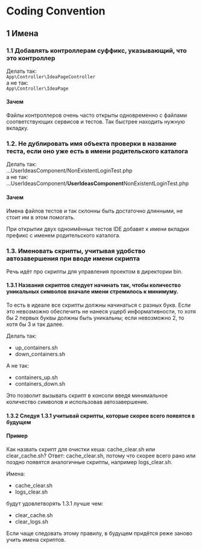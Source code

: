 # Coding Convention

## 1 Имена

### 1.1 Добавлять контроллерам суффикс, указывающий, что это контроллер
Делать так:  
`App\Controller\IdeaPageController`  
а не так:  
`App\Controller\IdeaPage`

#### Зачем
Файлы контроллеров очень часто открыты одновременно с файлами соответствующих сервисов и тестов. Так быстрее находить нужную вкладку.

### 1.2. Не дублировать имя объекта проверки в название теста, если оно уже есть в имени родительского каталога

Делать так:  
...UserIdeasComponent/NonExistentLoginTest.php  
а не так:  
...UserIdeasComponent/**UserIdeasComponent**NonExistentLoginTest.php

#### Зачем
Имена файлов тестов и так склонны быть достаточно длинными, не стоит им в этом помогать.

При открытии двух одноимённых тестов IDE добавят к имени вкладки префикс с именем родительского каталога.

### 1.3. Именовать скрипты, учитывая удобство автозавершения при вводе имени скрипта
Речь идёт про скрипты для управления проектом в директории bin.

#### 1.3.1 Названия скриптов следует начинать так, чтобы количество уникальных символов вначале имени стремилось к минимуму.
То есть в идеале все скрипты должны начинаться с разных букв. Если это невозможно обеспечить не нанеся ущерб информативности, то хотя бы 2 первых буквы должны быть уникальны; если невозможно 2, то хотя бы 3 и так далее.

Делать так:
- up_containers.sh
- down_containers.sh

А не так:
- containers_up.sh
- containers_down.sh

Это позволит вызывать скрипт в консоли введя минимальное количество символов и использовав автозавершение.

#### 1.3.2 Следуя 1.3.1 учитывай скрипты, которые скорее всего появятся в будущем
#### Пример
Как назвать скрипт для очистки кеша: cache_clear.sh или clear_cache.sh?
Ответ: cache_clear.sh, потому что скорее всего рано или поздно появятся аналогичные скрипты, например logs_clear.sh.

Имена:
- cache_clear.sh
- logs_clear.sh

будут удовлетворять 1.3.1 лучше чем:
- clear_cache.sh
- clear_logs.sh

Если чаще следовать этому правилу, в будущем придётся реже заново учить имена скриптов.